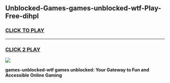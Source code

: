 
## Unblocked-Games-games-unblocked-wtf-Play-Free-dihpl
<h3>
<a href="https://premium76.site?title=games-unblocked-wtf&ref=18A1">CLICK TO PLAY</a></h3>
<hr>

<h3>
<a href="https://premium76.site?title=games-unblocked-wtf&ref=18A1">CLICK 2 PLAY</a>
  
</h3>

<a href="https://premium76.site?title=games-unblocked-wtf&ref=18A1"><img src="https://clearcache.store/games.png"></a>


**games-unblocked-wtf games unblocked: Your Gateway to Fun and Accessible Online Gaming**
